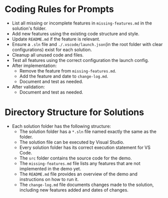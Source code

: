 # Coding Rules for Prompts

- List all missing or incomplete features in `missing-features.md` in the solution's folder.
- Add new features using the existing code structure and style.
- Update `README.md` if the feature is relevant.
- Ensure a `.sln` file and `./.vscode/launch.json`(in the root folder with clear configurations) exist for each solution.
- Cleanup all unused code and files.
- Test all features using the correct configuration the launch config.
- After implementation:
  - Remove the feature from `missing-features.md`.
  - Add the feature and date to `change-log.md`.
  - Document and test as needed.
- After validation:
  - Document and test as needed.

# Directory Structure for Solutions

- Each solution folder has the following structure:
  - The solution folder has a `*.sln` file named exactly the same as the folder.
  - The solution file can be executed by Visual Studio.
  - Every solution folder has its correct execution statement for VS Code.
  - The `src` folder contains the source code for the demo.
  - The `missing-features.md` file lists any features that are not implemented in the demo yet.
  - The `README.md` file provides an overview of the demo and instructions on how to run it.
  - The `change-log.md` file documents changes made to the solution, including new features added and dates of changes.

